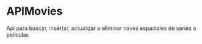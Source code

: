 # APIMovies
Api para buscar, insertar, actualizar o eliminar naves espaciales de series o peliculas 
